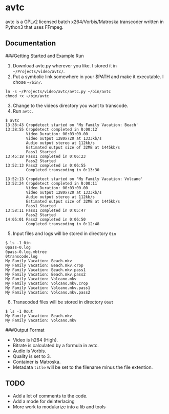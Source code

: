 avtc
====
avtc is a GPLv2 licensed batch x264/Vorbis/Matroska transcoder written in Python3 that uses FFmpeg.

Documentation
-------------

###Getting Started and Example Run
1. Download avtc.py wherever you like. I stored it in `~/Projects/video/avtc/`.
2. Put a symbolic link somewhere in your $PATH and make it executable.  I chose `~/bin/`.
```
ln -s ~/Projects/video/avtc/avtc.py ~/bin/avtc
chmod +x ~/bin/avtc
```

3. Change to the videos directory you want to transcode.
4. Run `avtc`.
```
$ avtc
13:38:43 Cropdetect started on 'My Family Vacation: Beach'
13:38:55 Cropdetect completed in 0:00:12
         Video Duration: 00:03:00.00
         Video output 1280x720 at 1333kb/s
         Audio output stereo at 112kb/s
         Estimated output size of 32MB at 1445kb/s
         Pass1 Started
13:45:18 Pass1 completed in 0:06:23
         Pass2 Started
13:52:13 Pass2 completed in 0:06:55
         Completed transcoding in 0:13:30
```
```
13:52:13 Cropdetect started on 'My Family Vacation: Volcano'
13:52:24 Cropdetect completed in 0:00:11
         Video Duration: 00:03:00.00
         Video output 1280x720 at 1333kb/s
         Audio output stereo at 112kb/s
         Estimated output size of 32MB at 1445kb/s
         Pass1 Started
13:58:11 Pass1 completed in 0:05:47
         Pass2 Started
14:05:01 Pass2 completed in 0:06:50
         Completed transcoding in 0:12:48
```

5. Input files and logs will be stored in directory `0in`
```
$ ls -1 0in
0pass-0.log
0pass-0.log.mbtree
0transcode.log
My Family Vacation: Beach.mkv
My Family Vacation: Beach.mkv.crop
My Family Vacation: Beach.mkv.pass1
My Family Vacation: Beach.mkv.pass2
My Family Vacation: Volcano.mkv
My Family Vacation: Volcano.mkv.crop
My Family Vacation: Volcano.mkv.pass1
My Family Vacation: Volcano.mkv.pass2
```

6. Transcoded files will be stored in directory `0out`
```
$ ls -1 0out
My Family Vacation: Beach.mkv
My Family Vacation: Volcano.mkv
```


###Output Format
* Video is h264 (High).
 * Bitrate is calculated by a formula in avtc.
* Audio is Vorbis.
 * Quality is set to 3.
* Container is Matroska.
* Metadata `title` will be set to the filename minus the file extention.


TODO
----
* Add a lot of comments to the code.
* Add a mode for deinterlacing
* More work to modularize into a lib and tools
